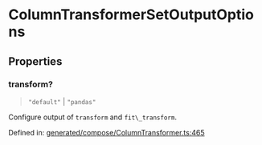 # ColumnTransformerSetOutputOptions

## Properties

### transform?

> `"default"` \| `"pandas"`

Configure output of `transform` and `fit\_transform`.

Defined in:  [generated/compose/ColumnTransformer.ts:465](https://github.com/transitive-bullshit/scikit-learn-ts/blob/92ab806/packages/sklearn/src/generated/compose/ColumnTransformer.ts#L465)
